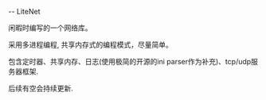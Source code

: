 -- LiteNet

闲暇时编写的一个网络库。

采用多进程编程, 共享内存式的编程模式，尽量简单。

包含定时器、共享内存、日志(使用极简的开源的ini parser作为补充)、tcp/udp服务器框架.

后续有空会持续更新.
